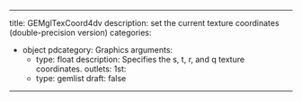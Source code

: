 
---
title: GEMglTexCoord4dv
description: set the current texture coordinates (double-precision version)
categories:
  - object
pdcategory: Graphics
arguments:
    - type: float
      description: Specifies the s, t, r, and q texture coordinates.
outlets:
  1st:
    - type: gemlist
draft: false
---

